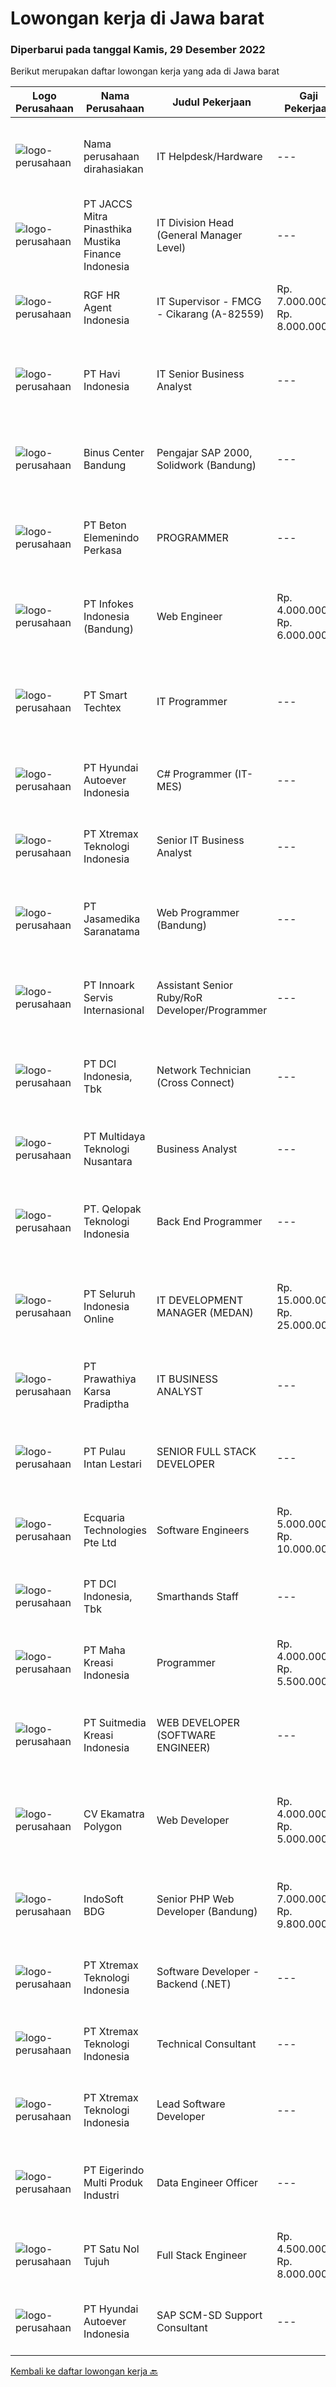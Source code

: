 
  # Lowongan kerja di Jawa barat

  ### Diperbarui pada tanggal Kamis, 29 Desember 2022

  Berikut merupakan daftar lowongan kerja yang ada di Jawa barat

  |Logo Perusahaan | Nama Perusahaan | Judul Pekerjaan | Gaji Pekerjaan | Lokasi | Deskripsi | Tanggal diunggah | Pranala |
  | -------------- | --------------- | --------------- | --------- | --------- | -------------- | ------- | ----------- |
  |![logo-perusahaan](https://i.ibb.co/sqvTCh9/112815900-stock-vector-no-image-available-icon-flat-vector.webp)|Nama perusahaan dirahasiakan|IT Helpdesk/Hardware|---|Cikarang|Candidate must possess at least Diploma, Bachelor's Degree in Engineering (Computer/Telecommunication), Computer Science/Information Technology or...|Senin, 26 Desember 2022|https://www.jobstreet.co.id/id/job/it-helpdesk-hardware-4157548?token=0~a1705a08-a76d-4ed7-a18a-93f2cd15319f&sectionRank=1&jobId=jobstreet-id-job-4157548|
|![logo-perusahaan](https://image-service-cdn.seek.com.au/e05f949e5ee661a49f6acf8cbb0efe0aae6df298/ee4dce1061f3f616224767ad58cb2fc751b8d2dc)|PT JACCS Mitra Pinasthika Mustika Finance Indonesia|IT Division Head (General Manager Level)|---|Jakarta Raya|Candidate must possess at least a Bachelor's Degree or Master Degree, Information Technology or Information System Minimum 15 year experience in the...|Rabu, 28 Desember 2022|https://www.jobstreet.co.id/id/job/it-division-head-general-manager-level-4159123?token=0~a1705a08-a76d-4ed7-a18a-93f2cd15319f&sectionRank=2&jobId=jobstreet-id-job-4159123|
|![logo-perusahaan](https://image-service-cdn.seek.com.au/d5868152525c083dcbedb1aa22a408e592bdf7d2/ee4dce1061f3f616224767ad58cb2fc751b8d2dc)|RGF HR Agent Indonesia|IT Supervisor - FMCG - Cikarang (A-82559)|Rp. 7.000.000-Rp. 8.000.000|Cikarang|About The Company: The working venue is in Cikarang. Our client is a Japanese FMCG company. Currently, they are looking for IT Supervisor. Job...|Rabu, 28 Desember 2022|https://www.jobstreet.co.id/id/job/it-supervisor-fmcg-cikarang-a-82559-4159639?token=0~a1705a08-a76d-4ed7-a18a-93f2cd15319f&sectionRank=3&jobId=jobstreet-id-job-4159639|
|![logo-perusahaan](https://image-service-cdn.seek.com.au/43dd1e2d0915df82115bc377e680aa9a9aac0cdc/ee4dce1061f3f616224767ad58cb2fc751b8d2dc)|PT Havi Indonesia|IT Senior Business Analyst|---|Bekasi|Role Summary :  We are a global, privately owned company focused on innovating, optimizing and managing the supply chains of leading brands. Offering...|Rabu, 28 Desember 2022|https://www.jobstreet.co.id/id/job/it-senior-business-analyst-4148641?token=0~a1705a08-a76d-4ed7-a18a-93f2cd15319f&sectionRank=4&jobId=jobstreet-id-job-4148641|
|![logo-perusahaan](https://image-service-cdn.seek.com.au/abe52df5c25027f0407faba30b4bd412ccb05d64/ee4dce1061f3f616224767ad58cb2fc751b8d2dc)|Binus Center Bandung|Pengajar SAP 2000, Solidwork (Bandung)|---|Bandung|Kualifikasi : Pendidikan minimal S1 jurusan Teknik sipil IPK Minimal 2.75 Menguasai Program SAP 2000 &amp; Solidwork Memiliki pengalaman mengajar 1...|Rabu, 28 Desember 2022|https://www.jobstreet.co.id/id/job/pengajar-sap-2000-solidwork-bandung-4149349?token=0~a1705a08-a76d-4ed7-a18a-93f2cd15319f&sectionRank=5&jobId=jobstreet-id-job-4149349|
|![logo-perusahaan](https://image-service-cdn.seek.com.au/f875f6ece3f8be63cf0d58509272d3f3aa867293/ee4dce1061f3f616224767ad58cb2fc751b8d2dc)|PT Beton Elemenindo Perkasa|PROGRAMMER|---|Bandung|Pendidikan minimal S1 Teknik Informatika Menguasai program VB.net dan PHP / Laravel / Phyton Menguasai database SQL Berpengalaman di bidangnya minimal...|Rabu, 28 Desember 2022|https://www.jobstreet.co.id/id/job/programmer-4159482?token=0~a1705a08-a76d-4ed7-a18a-93f2cd15319f&sectionRank=6&jobId=jobstreet-id-job-4159482|
|![logo-perusahaan](https://image-service-cdn.seek.com.au/97daf19111f6ec5fda53f3c6ed91dd429d6a0fdd/ee4dce1061f3f616224767ad58cb2fc751b8d2dc)|PT Infokes Indonesia (Bandung)|Web Engineer|Rp. 4.000.000-Rp. 6.000.000|Bandung|Kriteria Umum: Bekerja Senin s.d Jum’at pukul 08:00 s.d 17:00 Memiliki laptop Bersedia bekerja dalam tim dan mandiri (self-organising) Belajar dengan...|Selasa, 27 Desember 2022|https://www.jobstreet.co.id/id/job/web-engineer-4158723?token=0~a1705a08-a76d-4ed7-a18a-93f2cd15319f&sectionRank=7&jobId=jobstreet-id-job-4158723|
|![logo-perusahaan](https://image-service-cdn.seek.com.au/071db4a8058d1077bb5760cef1b2849f5caba9e9/ee4dce1061f3f616224767ad58cb2fc751b8d2dc)|PT Smart Techtex|IT Programmer|---|Cirebon|Syarat : Usia Maksimal 27 Tahun Minimal D3 Tekhnik Informatika Terbiasa menggunakan bahasa pemograman PHP, MySql, dan Javascript Mampu mengoperasikan...|Rabu, 28 Desember 2022|https://www.jobstreet.co.id/id/job/it-programmer-4159587?token=0~a1705a08-a76d-4ed7-a18a-93f2cd15319f&sectionRank=8&jobId=jobstreet-id-job-4159587|
|![logo-perusahaan](https://image-service-cdn.seek.com.au/6b27c1b5e1627dbb544ef316ebb60f2e612d82bc/ee4dce1061f3f616224767ad58cb2fc751b8d2dc)|PT Hyundai Autoever Indonesia|C# Programmer (IT-MES)|---|Bekasi|Purpose of PositionResponsible of MES (Manufacture Execution System), configure required changes on system derived from changes to the process,...|Rabu, 28 Desember 2022|https://www.jobstreet.co.id/id/job/c-programmer-it-mes-4148364?token=0~a1705a08-a76d-4ed7-a18a-93f2cd15319f&sectionRank=9&jobId=jobstreet-id-job-4148364|
|![logo-perusahaan](https://image-service-cdn.seek.com.au/ce74a79d8ea261e54cdae65dc8035221535675cf/ee4dce1061f3f616224767ad58cb2fc751b8d2dc)|PT Xtremax Teknologi Indonesia|Senior IT Business Analyst|---|Bandung|As a Senior Business Analyst, your band of adventurers relies on you to identify and analyze our clients’ requirements and then build them in the form...|Rabu, 28 Desember 2022|https://www.jobstreet.co.id/id/job/senior-it-business-analyst-4148768?token=0~a1705a08-a76d-4ed7-a18a-93f2cd15319f&sectionRank=10&jobId=jobstreet-id-job-4148768|
|![logo-perusahaan](https://image-service-cdn.seek.com.au/7cdc071d90abd96b4cf7706a1694f0662aa509a1/ee4dce1061f3f616224767ad58cb2fc751b8d2dc)|PT Jasamedika Saranatama|Web Programmer (Bandung)|---|Jawa Barat|Deskripsi PekerjaanKualifikasi: Pendidikan D3 atau S1 (Teknik Informatika/Manajemen Informatika/Sistem Informatika/Teknik Komputer) Memiliki...|Rabu, 28 Desember 2022|https://www.jobstreet.co.id/id/job/web-programmer-bandung-4160203?token=0~a1705a08-a76d-4ed7-a18a-93f2cd15319f&sectionRank=11&jobId=jobstreet-id-job-4160203|
|![logo-perusahaan](https://image-service-cdn.seek.com.au/03d5b2909306d41d8d881d2ac7cfb4a0d8a47045/ee4dce1061f3f616224767ad58cb2fc751b8d2dc)|PT Innoark Servis Internasional|Assistant Senior Ruby/RoR Developer/Programmer|---|Bandung|Responsibilities: Working on project-based requirements Providing solution for issues Providing idea to maintain and improve current working system Be...|Rabu, 28 Desember 2022|https://www.jobstreet.co.id/id/job/assistant-senior-ruby-ror-developer-programmer-4142590?token=0~a1705a08-a76d-4ed7-a18a-93f2cd15319f&sectionRank=12&jobId=jobstreet-id-job-4142590|
|![logo-perusahaan](https://image-service-cdn.seek.com.au/6bd6b7b03e04ad1514911f3ca63a68c986c6deb5/ee4dce1061f3f616224767ad58cb2fc751b8d2dc)|PT DCI Indonesia, Tbk|Network Technician (Cross Connect)|---|Bekasi|Job Roles and Responsibilities: The patching cabling between network equipment and customer’s network The installation of power cables from equipment...|Rabu, 28 Desember 2022|https://www.jobstreet.co.id/id/job/network-technician-cross-connect-4159217?token=0~a1705a08-a76d-4ed7-a18a-93f2cd15319f&sectionRank=13&jobId=jobstreet-id-job-4159217|
|![logo-perusahaan](https://image-service-cdn.seek.com.au/fc5977e7c0996914ce4d5c1eb0670d580787e75c/ee4dce1061f3f616224767ad58cb2fc751b8d2dc)|PT Multidaya Teknologi Nusantara|Business Analyst|---|Bandung|Job Depcriptions :1. Melakukan business control untuk memastikan profitability &amp; sustainability perusahaan mulai dari control trx/SO &amp;...|Rabu, 28 Desember 2022|https://www.jobstreet.co.id/id/job/business-analyst-4159789?token=0~a1705a08-a76d-4ed7-a18a-93f2cd15319f&sectionRank=14&jobId=jobstreet-id-job-4159789|
|![logo-perusahaan](https://image-service-cdn.seek.com.au/4545d8b25c67ad7ca0ae9ad5486ce588b22c123a/ee4dce1061f3f616224767ad58cb2fc751b8d2dc)|PT. Qelopak Teknologi Indonesia|Back End Programmer|---|Bogor|Kualifikasi: Minimal SMK dengan jurusan linear Memiliki portofolio pekerjaan Back End/Full Stack Berpengalaman 1-5 Tahun sebagai Programmer Mampu...|Rabu, 28 Desember 2022|https://www.jobstreet.co.id/id/job/back-end-programmer-4142784?token=0~a1705a08-a76d-4ed7-a18a-93f2cd15319f&sectionRank=15&jobId=jobstreet-id-job-4142784|
|![logo-perusahaan](https://image-service-cdn.seek.com.au/c768f0670f8f8212da7de609b6af9d0b2e5134cc/ee4dce1061f3f616224767ad58cb2fc751b8d2dc)|PT Seluruh Indonesia Online|IT DEVELOPMENT MANAGER (MEDAN)|Rp. 15.000.000-Rp. 25.000.000|Aceh|Memiliki pengalaman leadership sebagai Manager sebelumnya.Back End Engineer1. Memiliki pengalaman dalam membangun RESTful APIs2. Menguasai bahasa...|Minggu, 25 Desember 2022|https://www.jobstreet.co.id/id/job/it-development-manager-medan-4146572?token=0~a1705a08-a76d-4ed7-a18a-93f2cd15319f&sectionRank=16&jobId=jobstreet-id-job-4146572|
|![logo-perusahaan](https://image-service-cdn.seek.com.au/25f275779d2d36a25f086ac9b1c5b5be868683f6/ee4dce1061f3f616224767ad58cb2fc751b8d2dc)|PT Prawathiya Karsa Pradiptha|IT BUSINESS ANALYST|---|Jakarta Raya|Gathering requirement from user / client Create Mock Up Design (Ex. Using Ms Visio, etc) Create flowchart of system (Ex. Using Ms. Visio, etc)...|Senin, 26 Desember 2022|https://www.jobstreet.co.id/id/job/it-business-analyst-4156966?token=0~a1705a08-a76d-4ed7-a18a-93f2cd15319f&sectionRank=17&jobId=jobstreet-id-job-4156966|
|![logo-perusahaan](https://image-service-cdn.seek.com.au/7e62aea0053379df6374b69de3d59968c72c2250/ee4dce1061f3f616224767ad58cb2fc751b8d2dc)|PT Pulau Intan Lestari|SENIOR FULL STACK DEVELOPER|---|Jakarta Raya|Requirements:• Bachelor (S1/D4) or Master (S2) degree in Computer Science, Informatics, or related fields.• Over 5 years of software development...|Rabu, 28 Desember 2022|https://www.jobstreet.co.id/id/job/senior-full-stack-developer-4142387?token=0~a1705a08-a76d-4ed7-a18a-93f2cd15319f&sectionRank=18&jobId=jobstreet-id-job-4142387|
|![logo-perusahaan](https://i.ibb.co/sqvTCh9/112815900-stock-vector-no-image-available-icon-flat-vector.webp)|Ecquaria Technologies Pte Ltd|Software Engineers|Rp. 5.000.000-Rp. 10.000.000|Bandung|Ecquaria Technologies Pte Ltd - Bandung Rep Office is beefing up its development team and is looking for Java developers who will be part of the...|Rabu, 28 Desember 2022|https://www.jobstreet.co.id/id/job/software-engineers-4149001?token=0~a1705a08-a76d-4ed7-a18a-93f2cd15319f&sectionRank=19&jobId=jobstreet-id-job-4149001|
|![logo-perusahaan](https://image-service-cdn.seek.com.au/6bd6b7b03e04ad1514911f3ca63a68c986c6deb5/ee4dce1061f3f616224767ad58cb2fc751b8d2dc)|PT DCI Indonesia, Tbk|Smarthands Staff|---|Jawa Barat|Jobs Descriptions: Any escort activities including assistant i.e unloading shipments, escorting unregistered customer to the Data Center Inventorying/...|Selasa, 27 Desember 2022|https://www.jobstreet.co.id/id/job/smarthands-staff-4157823?token=0~a1705a08-a76d-4ed7-a18a-93f2cd15319f&sectionRank=20&jobId=jobstreet-id-job-4157823|
|![logo-perusahaan](https://image-service-cdn.seek.com.au/d03d61401c19ea5318816e295cfcb7197792529e/ee4dce1061f3f616224767ad58cb2fc751b8d2dc)|PT Maha Kreasi Indonesia|Programmer|Rp. 4.000.000-Rp. 5.500.000|Bandung|Job Requirements :Pendidikan minimal D3 KomputerMemiliki pengalaman minimal 1-2 tahun dan berpengalaman dalam membuat game dan web...|Selasa, 27 Desember 2022|https://www.jobstreet.co.id/id/job/programmer-4140350?token=0~a1705a08-a76d-4ed7-a18a-93f2cd15319f&sectionRank=21&jobId=jobstreet-id-job-4140350|
|![logo-perusahaan](https://image-service-cdn.seek.com.au/a35461f19e5c47c3403f5c3873ca2e7520123d7f/ee4dce1061f3f616224767ad58cb2fc751b8d2dc)|PT Suitmedia Kreasi Indonesia|WEB DEVELOPER (SOFTWARE ENGINEER)|---|Jakarta Selatan|Role: You will develop and deliver high-quality web and mobile apps Responsibilities: Develop backend system of web and mobile applications. Deliver...|Rabu, 28 Desember 2022|https://www.jobstreet.co.id/id/job/web-developer-software-engineer-4159048?token=0~a1705a08-a76d-4ed7-a18a-93f2cd15319f&sectionRank=22&jobId=jobstreet-id-job-4159048|
|![logo-perusahaan](https://image-service-cdn.seek.com.au/c5efdb542ef35c2d5de5ff237cc6e2c8e393709c/ee4dce1061f3f616224767ad58cb2fc751b8d2dc)|CV Ekamatra Polygon|Web Developer|Rp. 4.000.000-Rp. 5.000.000|Depok|CV Ekamatra Polygon merupakan perusahaan yang bergerak di bidang pengembangan Teknologi Informasi, baik hardware, software, maupun jaringan, dengan...|Senin, 26 Desember 2022|https://www.jobstreet.co.id/id/job/web-developer-4157472?token=0~a1705a08-a76d-4ed7-a18a-93f2cd15319f&sectionRank=23&jobId=jobstreet-id-job-4157472|
|![logo-perusahaan](https://image-service-cdn.seek.com.au/eae3252997ef705117244b1a0dbeb19f4aa5b609/ee4dce1061f3f616224767ad58cb2fc751b8d2dc)|IndoSoft BDG|Senior PHP Web Developer (Bandung)|Rp. 7.000.000-Rp. 9.800.000|Bandung|Dibutuhkan 2-3 Senior PHP Web Developer (Bandung).Kualifikasi: Lulusan Diploma / S1 Pengalaman minimal 2 tahun di bidang PHP programming Memiliki...|Kamis, 29 Desember 2022|https://www.jobstreet.co.id/id/job/senior-php-web-developer-bandung-4160400?token=0~a1705a08-a76d-4ed7-a18a-93f2cd15319f&sectionRank=24&jobId=jobstreet-id-job-4160400|
|![logo-perusahaan](https://image-service-cdn.seek.com.au/ce74a79d8ea261e54cdae65dc8035221535675cf/ee4dce1061f3f616224767ad58cb2fc751b8d2dc)|PT Xtremax Teknologi Indonesia|Software Developer - Backend (.NET)|---|Bandung|Job Description As a Software Developer, specifically backend, you will be introduced to .NET development platforms and will be actively involved in...|Rabu, 28 Desember 2022|https://www.jobstreet.co.id/id/job/software-developer-backend-.net-4148738?token=0~a1705a08-a76d-4ed7-a18a-93f2cd15319f&sectionRank=25&jobId=jobstreet-id-job-4148738|
|![logo-perusahaan](https://image-service-cdn.seek.com.au/ce74a79d8ea261e54cdae65dc8035221535675cf/ee4dce1061f3f616224767ad58cb2fc751b8d2dc)|PT Xtremax Teknologi Indonesia|Technical Consultant|---|Bandung|This job position is suitable for individuals who are constant learners, problem solvers and multi-taskers. Candidates who thrive in a fast-paced...|Rabu, 28 Desember 2022|https://www.jobstreet.co.id/id/job/technical-consultant-4159611?token=0~a1705a08-a76d-4ed7-a18a-93f2cd15319f&sectionRank=26&jobId=jobstreet-id-job-4159611|
|![logo-perusahaan](https://image-service-cdn.seek.com.au/ce74a79d8ea261e54cdae65dc8035221535675cf/ee4dce1061f3f616224767ad58cb2fc751b8d2dc)|PT Xtremax Teknologi Indonesia|Lead Software Developer|---|Bandung|Xtremax values developers with raw instincts in programming and the determination to scale Alpine mountains, not hike small hills. We look for talents...|Selasa, 27 Desember 2022|https://www.jobstreet.co.id/id/job/lead-software-developer-4139935?token=0~a1705a08-a76d-4ed7-a18a-93f2cd15319f&sectionRank=27&jobId=jobstreet-id-job-4139935|
|![logo-perusahaan](https://image-service-cdn.seek.com.au/e980388084a30bf30c6b238e4b8501465bb4b583/ee4dce1061f3f616224767ad58cb2fc751b8d2dc)|PT Eigerindo Multi Produk Industri|Data Engineer Officer|---|Bandung|The hire will be responsible for developing, expanding and optimizing our data pipeline architecture, as well as optimizing data flow and collection...|Senin, 26 Desember 2022|https://www.jobstreet.co.id/id/job/data-engineer-officer-4156573?token=0~a1705a08-a76d-4ed7-a18a-93f2cd15319f&sectionRank=28&jobId=jobstreet-id-job-4156573|
|![logo-perusahaan](https://image-service-cdn.seek.com.au/b8b7c020e00b8ac705df8f1535a5c7a2966c5b4a/ee4dce1061f3f616224767ad58cb2fc751b8d2dc)|PT Satu Nol Tujuh|Full Stack Engineer|Rp. 4.500.000-Rp. 8.000.000|Bandung|Your responsibilities include: Develop codes and scripts for applications Perform application design and programming Plan and monitor web applications...|Senin, 26 Desember 2022|https://www.jobstreet.co.id/id/job/full-stack-engineer-4155989?token=0~a1705a08-a76d-4ed7-a18a-93f2cd15319f&sectionRank=29&jobId=jobstreet-id-job-4155989|
|![logo-perusahaan](https://image-service-cdn.seek.com.au/6b27c1b5e1627dbb544ef316ebb60f2e612d82bc/ee4dce1061f3f616224767ad58cb2fc751b8d2dc)|PT Hyundai Autoever Indonesia|SAP SCM-SD Support Consultant|---|Bekasi|Purpose of PositionThis role sits within the ERP SAP team of Hyundai AutoEver who support one of our subsidiary, Hyundai Transys, which encompasses...|Rabu, 28 Desember 2022|https://www.jobstreet.co.id/id/job/sap-scm-sd-support-consultant-4148991?token=0~a1705a08-a76d-4ed7-a18a-93f2cd15319f&sectionRank=30&jobId=jobstreet-id-job-4148991|


  [Kembali ke daftar lowongan kerja 🔙](../README.md#daftar-lowongan-kerja)
  